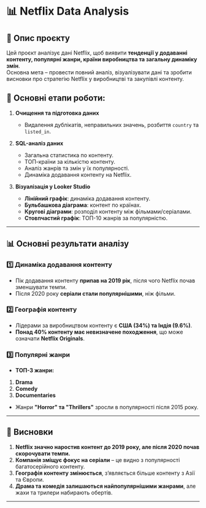 # 📊 Netflix Data Analysis

## 📝 Опис проєкту
Цей проєкт аналізує дані Netflix, щоб виявити **тенденції у додаванні контенту, популярні жанри, країни виробництва та загальну динаміку змін**.  
Основна мета – провести повний аналіз, візуалізувати дані та зробити висновки про стратегію Netflix у виробництві та закупівлі контенту.

## 📌 Основні етапи роботи:
1. **Очищення та підготовка даних**  
   - Видалення дублікатів, неправильних значень, розбиття `country` та `listed_in`.  

2. **SQL-аналіз даних**  
   - Загальна статистика по контенту.  
   - ТОП-країни за кількістю контенту.  
   - Аналіз жанрів та змін у їх популярності.  
   - Динаміка додавання контенту на Netflix.  

3. **Візуалізація у Looker Studio**  
   - **Лінійний графік**: динаміка додавання контенту.  
   - **Бульбашкова діаграма**: контент по країнах.  
   - **Кругові діаграми**: розподіл контенту між фільмами/серіалами.  
   - **Стовпчастий графік**: ТОП-10 жанрів за популярністю.

---

## 📊 **Основні результати аналізу**
### 1️⃣ **Динаміка додавання контенту**
- Пік додавання контенту **припав на 2019 рік**, після чого Netflix почав зменшувати темпи.  
- Після 2020 року **серіали стали популярнішими**, ніж фільми.  

### 2️⃣ **Географія контенту**
- Лідерами за виробництвом контенту є **США (34%) та Індія (9.6%)**.  
- **Понад 40% контенту має невизначене походження**, що може означати **Netflix Originals**.  

### 3️⃣ **Популярні жанри**
- **ТОП-3 жанри:**  
1. **Drama**  
2. **Comedy**  
3. **Documentaries**  
- Жанри **"Horror" та "Thrillers"** зросли в популярності після 2015 року.  

---

## 📢 **Висновки**
1. **Netflix значно наростив контент до 2019 року, але після 2020 почав скорочувати темпи.**  
2. **Компанія зміщує фокус на серіали** – це видно з популярності багатосерійного контенту.  
3. **Географія контенту змінюється**, з’являється більше контенту з Азії та Європи.  
4. **Драма та комедія залишаються найпопулярнішими жанрами**, але жахи та трилери набирають обертів.  

---
